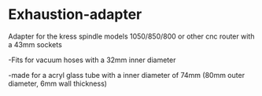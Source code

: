 # Exhaustion-adapter
Adapter for the kress spindle models 1050/850/800
or other cnc router with a 43mm sockets

-Fits for vacuum hoses with a 32mm inner diameter

-made for a acryl glass tube with a inner diameter of 74mm (80mm outer diameter, 6mm wall thickness)
